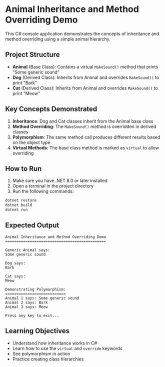 # Animal Inheritance and Method Overriding Demo

This C# console application demonstrates the concepts of inheritance and method overriding using a simple animal hierarchy.

## Project Structure

- **Animal** (Base Class): Contains a virtual `MakeSound()` method that prints "Some generic sound"
- **Dog** (Derived Class): Inherits from Animal and overrides `MakeSound()` to print "Bark"
- **Cat** (Derived Class): Inherits from Animal and overrides `MakeSound()` to print "Meow"

## Key Concepts Demonstrated

1. **Inheritance**: Dog and Cat classes inherit from the Animal base class
2. **Method Overriding**: The `MakeSound()` method is overridden in derived classes
3. **Polymorphism**: The same method call produces different results based on the object type
4. **Virtual Methods**: The base class method is marked as `virtual` to allow overriding

## How to Run

1. Make sure you have .NET 8.0 or later installed
2. Open a terminal in the project directory
3. Run the following commands:

```bash
dotnet restore
dotnet build
dotnet run
```

## Expected Output

```
Animal Inheritance and Method Overriding Demo
=============================================

Generic Animal says:
Some generic sound

Dog says:
Bark

Cat says:
Meow

Demonstrating Polymorphism:
===========================
Animal 1 says: Some generic sound
Animal 2 says: Bark
Animal 3 says: Meow

Press any key to exit...
```

## Learning Objectives

- Understand how inheritance works in C#
- Learn how to use the `virtual` and `override` keywords
- See polymorphism in action
- Practice creating class hierarchies 